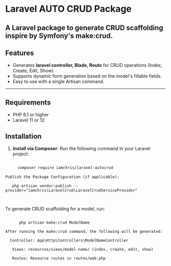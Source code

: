 # Laravel AUTO CRUD Package

A Laravel package to generate CRUD scaffolding inspire by Symfony's make:crud.
---
## Features

- Generates **laravel  controller, Blade, Route** for CRUD operations (Index, Create, Edit, Show).
- Supports dynamic form generation based on the model's fillable fields.
- Easy to use with a single Artisan command.
---  

## Requirements

- PHP 8.1 or higher
- Laravel 11 or 12

## Installation

1. **Install via Composer**:
   Run the following command in your Laravel project:
   ```bash

     composer require iamchris/laravel-autocrud

  ```
  Publish the Package Configuration (if applicable):

     php artisan vendor:publish --provider="iamchris\LaravelCrud\LaravelCrudServiceProvider"

 

```
To generate CRUD scaffolding for a model, run:
```

      php artisan make:crud ModelName

   ```
    After running the make:crud command, the following will be generated:

      Controller: App\Http\Controllers\ModelNameController

       Views: resources/views/model-name/ (index, create, edit, show)

       Routes: Resource routes in routes/web.php

